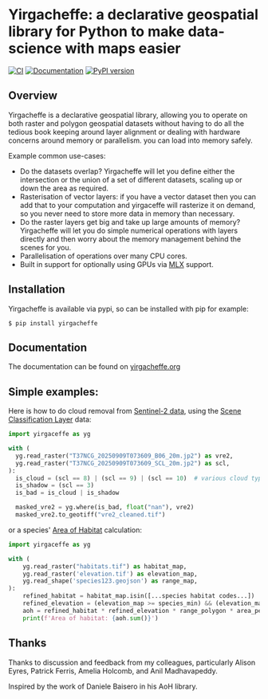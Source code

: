 # Yirgacheffe: a declarative geospatial library for Python to make data-science with maps easier

[![CI](https://github.com/quantifyearth/yirgacheffe/actions/workflows/pull-request.yml/badge.svg?branch=main)](https://github.com/quantifyearth/yirgacheffe/actions)
[![Documentation](https://img.shields.io/badge/docs-yirgacheffe.org-blue)](https://yirgacheffe.org)
[![PyPI version](https://img.shields.io/pypi/v/yirgacheffe)](https://pypi.org/project/yirgacheffe/)


## Overview

Yirgacheffe is a declarative geospatial library, allowing you to operate on both raster and polygon geospatial datasets without having to do all the tedious book keeping around layer alignment or dealing with hardware concerns around memory or parallelism. you can load into memory safely.

Example common use-cases:

* Do the datasets overlap? Yirgacheffe will let you define either the intersection or the union of a set of different datasets, scaling up or down the area as required.
* Rasterisation of vector layers: if you have a vector dataset then you can add that to your computation and yirgaceffe will rasterize it on demand, so you never need to store more data in memory than necessary.
* Do the raster layers get big and take up large amounts of memory? Yirgacheffe will let you do simple numerical operations with layers directly and then worry about the memory management behind the scenes for you.
* Parallelisation of operations over many CPU cores.
* Built in support for optionally using GPUs via [MLX](https://ml-explore.github.io/mlx/build/html/index.html) support.

## Installation

Yirgacheffe is available via pypi, so can be installed with pip for example:

```SystemShell
$ pip install yirgacheffe
```

## Documentation

The documentation can be found on [yirgacheffe.org](https://yirgacheffe.org/)

## Simple examples:

Here is how to do cloud removal from [Sentinel-2 data](https://browser.dataspace.copernicus.eu/?zoom=14&lat=6.15468&lng=38.20581&themeId=DEFAULT-THEME&visualizationUrl=U2FsdGVkX1944lrmeTJcaSsnoxNMp4oucN1AjklGUANHd2cRZWyXnepHvzpaOWzMhH8SrWQo%2BqrOvOnu6f9FeCMrS%2FDZmvjzID%2FoE1tbOCEHK8ohPXjFqYojeR9%2B82ri&datasetId=S2_L2A_CDAS&fromTime=2025-09-09T00%3A00%3A00.000Z&toTime=2025-09-09T23%3A59%3A59.999Z&layerId=1_TRUE_COLOR&demSource3D=%22MAPZEN%22&cloudCoverage=30&dateMode=SINGLE), using the [Scene Classification Layer](https://custom-scripts.sentinel-hub.com/custom-scripts/sentinel-2/scene-classification/) data:

```python
import yirgaceffe as yg

with (
  yg.read_raster("T37NCG_20250909T073609_B06_20m.jp2") as vre2,
  yg.read_raster("T37NCG_20250909T073609_SCL_20m.jp2") as scl,
):
  is_cloud = (scl == 8) | (scl == 9) | (scl == 10)  # various cloud types
  is_shadow = (scl == 3)
  is_bad = is_cloud | is_shadow

  masked_vre2 = yg.where(is_bad, float("nan"), vre2)
  masked_vre2.to_geotiff("vre2_cleaned.tif")
```

or a species' [Area of Habitat](https://www.sciencedirect.com/science/article/pii/S0169534719301892) calculation:

```python
import yirgaceffe as yg

with (
    yg.read_raster("habitats.tif") as habitat_map,
    yg.read_raster('elevation.tif') as elevation_map,
    yg.read_shape('species123.geojson') as range_map,
):
    refined_habitat = habitat_map.isin([...species habitat codes...])
    refined_elevation = (elevation_map >= species_min) && (elevation_map <= species_max)
    aoh = refined_habitat * refined_elevation * range_polygon * area_per_pixel_map
    print(f'Area of habitat: {aoh.sum()}')
```

## Thanks

Thanks to discussion and feedback from my colleagues, particularly Alison Eyres, Patrick Ferris, Amelia Holcomb, and Anil Madhavapeddy.

Inspired by the work of Daniele Baisero in his AoH library.

